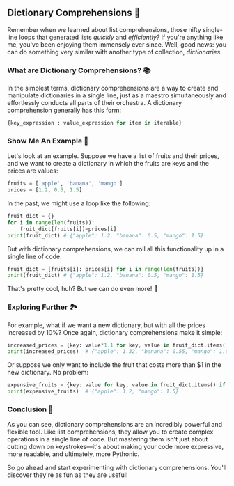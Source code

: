 ## Dictionary Comprehensions 🎩

Remember when we learned about list comprehensions, those nifty single-line loops that generated lists _quickly_ and _efficiently?_ If you're anything like me, you've been enjoying them immensely ever since. Well, good news: you can do something very similar with another type of collection, _dictionaries._

### What are Dictionary Comprehensions? 📚

In the simplest terms, dictionary comprehensions are a way to create and manipulate dictionaries in a single line, just as a maestro simultaneously and effortlessly conducts all parts of their orchestra. A dictionary comprehension generally has this form:

```python
{key_expression : value_expression for item in iterable}
```

### Show Me An Example 🎈

Let's look at an example. Suppose we have a list of fruits and their prices, and we want to create a dictionary in which the fruits are keys and the prices are values:

```python
fruits = ['apple', 'banana', 'mango']
prices = [1.2, 0.5, 1.5]
```

In the past, we might use a loop like the following:

```python
fruit_dict = {}
for i in range(len(fruits)):
    fruit_dict[fruits[i]]=prices[i]
print(fruit_dict) # {"apple": 1.2, "banana": 0.5, "mango": 1.5}
```

But with dictionary comprehensions, we can roll all this functionality up in a single line of code:

```python
fruit_dict = {fruits[i]: prices[i] for i in range(len(fruits))}
print(fruit_dict) # {"apple": 1.2, "banana": 0.5, "mango": 1.5}
```

That's pretty cool, huh? But we can do even more! 🌟

### Exploring Further 🏞️

For example, what if we want a new dictionary, but with all the prices increased by 10%? Once again, dictionary comprehensions make it simple:

```python
increased_prices = {key: value*1.1 for key, value in fruit_dict.items()}
print(increased_prices)  # {"apple": 1.32, "banana": 0.55, "mango": 1.65}
```

Or suppose we only want to include the fruit that costs more than $1 in the new dictionary. No problem:

```python
expensive_fruits = {key: value for key, value in fruit_dict.items() if value > 1}
print(expensive_fruits)  # {"apple": 1.2, "mango": 1.5}
```

### Conclusion 🎯

As you can see, dictionary comprehensions are an incredibly powerful and flexible tool. Like list comprehensions, they allow you to create complex operations in a single line of code. But mastering them isn't just about cutting down on keystrokes—it's about making your code more expressive, more readable, and ultimately, more Pythonic.

So go ahead and start experimenting with dictionary comprehensions. You'll discover they're as fun as they are useful!